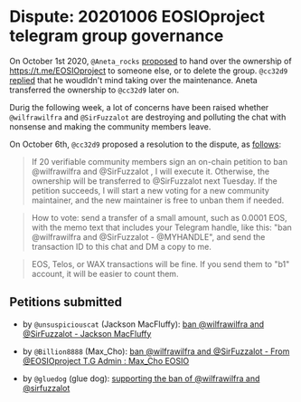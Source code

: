 # Dispute: 20201006 EOSIOproject telegram group governance

On October 1st 2020, `@Aneta_rocks`
[proposed](https://t.me/EOSIOproject/45303) to hand over the ownership
of https://t.me/EOSIOproject to someone else, or to delete the
group. `@cc32d9` [replied](https://t.me/EOSIOproject/45305) that he
woudldn't mind taking over the maintenance.  Aneta transferred the
ownership to `@cc32d9` later on.

Durig the following week, a lot of concerns have been raised whether
`@wilfrawilfra` and `@SirFuzzalot` are destroying and polluting the
chat with nonsense and making the community members leave.

On October 6th, `@cc32d9` proposed a resolution to the dispute, as
[follows](https://t.me/EOSIOproject/46433):


> If 20 verifiable community members sign an on-chain petition to ban
@wilfrawilfra and @SirFuzzalot , I will execute it. Otherwise, the
ownership will be transferred to @SirFuzzalot next Tuesday. If the
petition succeeds, I will start a new voting for a new community
maintainer, and the new maintainer is free to unban them if needed.

> How to vote: send a transfer of a small amount, such as 0.0001 EOS,
with the memo text that includes your Telegram handle, like this: "ban
@wilfrawilfra and @SirFuzzalot - @MYHANDLE", and send the transaction
ID to this chat and DM a copy to me.

> EOS, Telos, or WAX transactions will be fine. If you send them to "b1"
account, it will be easier to count them.


## Petitions submitted

* by `@unsuspiciouscat` (Jackson MacFluffy): [ban @wilfrawilfra and @SirFuzzalot - Jackson MacFluffy](https://bloks.io/transaction/55a92a07d8a3811627a826ded146c0970fc3340df5ba98137ea74a4ec277a878)

* by `@Billion8888` (Max_Cho): [ban @wilfrawilfra and @SirFuzzalot - From @EOSIOproject T.G Admin : Max_Cho EOSIO](https://bloks.io/transaction/f674fcbc2f5cf087e791fea40b7dcb9945df8fc04035969b8db80aa0956fc37e)

* by `@gluedog` (glue dog): [supporting the ban of @wilfrawilfra and @sirfuzzalot](https://bloks.io/transaction/4e1930c96207d267065d89115799a9ed4eb5c95d3d615a77199da9d9138a0042)


